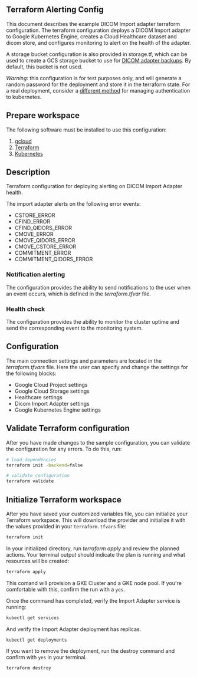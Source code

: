 ## Terraform Alerting Config
This document describes the example DICOM Import adapter terraform configuration.
The terraform configuration deploys a DICOM Import adapter to Google Kubernetes
Engine, creates a Cloud Healthcare dataset and dicom store, and configures
monitoring to alert on the health of the adapter. 

A storage bucket configuration is also provided in storage.tf, which can be used to
create a GCS storage bucket to use for [DICOM adapter backups](https://github.com/GoogleCloudPlatform/healthcare-dicom-dicomweb-adapter/wiki/C-STORE-Backup-and-Retries). 
By default, this bucket is not used.

*Warning*: this configuration is for test purposes only, and will generate a random
password for the deployment and store it in the terraform state. For a real deployment,
consider a [different method](https://registry.terraform.io/providers/hashicorp/kubernetes/latest/docs#authentication)
for managing authentication to kubernetes.

## Prepare workspace
The following software must be installed to use this configuration:
1. [gcloud](https://cloud.google.com/sdk/docs/install)
2. [Terraform](https://www.terraform.io/downloads.html)
3. [Kubernetes](https://kubernetes.io/docs/tasks/tools/install-kubectl/)
## Description
Terraform configuration for deploying alerting on DICOM Import Adapter health.

The import adapter alerts on the following error events:
* CSTORE_ERROR
* CFIND_ERROR
* CFIND_QIDORS_ERROR
* CMOVE_ERROR
* CMOVE_QIDORS_ERROR
* CMOVE_CSTORE_ERROR
* COMMITMENT_ERROR
* COMMITMENT_QIDORS_ERROR

### Notification alerting
The configuration provides the ability to send notifications to the user when an event occurs, which is defined in the *terraform.tfvar* file.

### Health check
The configuration provides the ability to monitor the cluster uptime and send the corresponding event to the monitoring system.

## Configuration
The main connection settings and parameters are located in the *terraform.tfvars* file. Here the user can specify and change the settings for the following blocks:
* Google Cloud Project settings
* Google Cloud Storage settings
* Healthcare settings
* Dicom Import Adapter settings
* Google Kubernetes Engine settings

## Validate Terraform configuration
After you have made changes to the sample configuration, you can validate the configuration for any errors. To do this, run:
```bash
# load dependencies
terraform init -backend=false

# validate configuration
terraform validate
```

## Initialize Terraform workspace
After you have saved your customized variables file, you can initialize your Terraform workspace. This will download the provider and initialize it with the values provided in your `terraform.tfvars` file:
```bash
terraform init
```
In your initialized directory, run *terraform apply* and review the planned actions. Your terminal output should indicate the plan is running and what resources will be created:
```bash
terraform apply
```
This comand will provision a GKE Cluster and a GKE node pool. If you're comfortable with this, confirm the run with a `yes`.

Once the command has completed, verify the Import Adapter service is running:
```bash
kubectl get services
```
And verify the Import Adapter deployment has replicas.
```bash
kubectl get deployments
```

If you want to remove the deployment, run the destroy command and confirm with `yes` in your terminal.
```bash
terraform destroy
```
